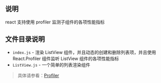## 说明

react 支持使用 profiler 监测子组件的各项性能指标

## 文件目录说明

- `index.js` - 渲染 ListView 组件，并且动态的创建和删除列表项，并且使用 React.Profiler 组件监听 ListView 组件的各项性能指标
- `ListView.js` - 一个简单的列表渲染组件 

> 具体请参看：[Profiler](https://zh-hans.reactjs.org/docs/profiler.html)
